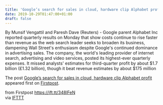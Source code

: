 ```yaml
---
title: 'Google’s search for sales in cloud, hardware clip Alphabet profit'
date: 2019-10-29T01:47:00+01:00
draft: false
---
```


By Munsif Vengattil and Paresh Dave (Reuters) - Google parent Alphabet Inc reported quarterly results on Monday that show costs continue to rise faster than revenue as the web search leader seeks to broaden its business, dampening Wall Street's enthusiasm despite Google's continued dominance in advertising sales. The company, the world's leading provider of internet search, advertising and video services, posted its highest-ever quarterly expenses. It missed analysts' estimates for third-quarter profit by about $1.7 billion (£1.32 billion), though it beat revenue estimates by about $175 million

The post [Google’s search for sales in cloud, hardware clip Alphabet profit](http://www.firstpost.com/business/googles-search-for-sales-in-cloud-hardware-clip-alphabet-profit-7564681.html) appeared first on [Firstpost](http://www.firstpost.com).

  
  
from Firstpost https://ift.tt/348lFeN  
via [IFTTT](https://ifttt.com/?ref=da&site=blogger)